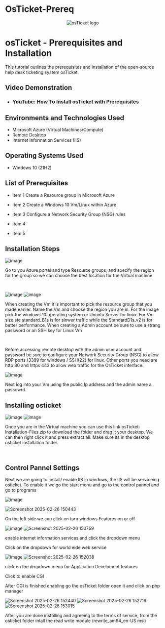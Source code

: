 # OsTicket-Prereq
<p align="center">
<img src="https://i.imgur.com/Clzj7Xs.png" alt="osTicket logo"/>
</p>

<h1>osTicket - Prerequisites and Installation</h1>
This tutorial outlines the prerequisites and installation of the open-source help desk ticketing system osTicket.<br />


<h2>Video Demonstration</h2>

- ### [YouTube: How To Install osTicket with Prerequisites](https://www.youtube.com)

<h2>Environments and Technologies Used</h2>

- Microsoft Azure (Virtual Machines/Compute)
- Remote Desktop
- Internet Information Services (IIS)

<h2>Operating Systems Used </h2>

- Windows 10</b> (21H2)

<h2>List of Prerequisites</h2>

- Item 1 Create a Resource group in Microsoft Azure

- Item 2 Create a Windows 10 Vm/Linux within Azure

- Item 3 Configure a Network Security Group (NSG) rules
- Item 4
- Item 5

<h2>Installation Steps</h2>


![image](https://github.com/user-attachments/assets/ec152dda-5598-44a9-bbcb-ff999e894223)

</p>
<p>
Go to you Azure portal and type Resource groups, and specify the region for the group so we can choose the best location for the Virtual machine 
</p>
<br />


![image](https://github.com/user-attachments/assets/ea888c52-3cf1-40d9-926e-904febafed2c) ![image](https://github.com/user-attachments/assets/de20c6d3-3ca4-467d-9151-2ee57d960bc3)




</p>
<p>
When creating the Vm it is important to pick the resource group that you made earlier. Name the Vm and choose the region you are in. For the image pick the windows 10 operating system  or Ununtu Server for linux. For Vm size ste standard_B1s is for slower traffic while the StandardD1s_v2 is for better performance. When creating a Admin account be sure to use a strang password or an SSH key for Linux Vm
</p>
<br />

<p>
</p>
<p>
Before accessing remote desktop with the admin user account and password be sure to configure your Network Security Group (NSG) to allow RDP ports (3389 for windows / SSH(22) for linux. Other ports you need are http 80 and https 443 to allow web traffic for the OsTicket interface.
<br />
  
  ![image](https://github.com/user-attachments/assets/eb5e605b-a6d9-463d-bf8b-862a2a72e00c)

<p>
Next log into your Vm using the public Ip address and the admin name a passowrd. 
  
  <h2> Installing osticket</h2>
  
  ![image](https://github.com/user-attachments/assets/bd6a3208-1d93-4183-ab7d-7a850ec3615b)    ![image](https://github.com/user-attachments/assets/7fb5288d-709e-4433-9694-0577c152785a)


  Once you are in the Virtual machine you can use this link osTicket-Installation-Files.zip to download the folder and drag it your desktop. We can then right click it and press extract all. Make sure its in the desktop osticket installation folder.
</p>
<br />
<h2> Control Pannel Settings</h2>
<p>
  Next we are going to install/ enable IIS in windows, the IIS will be serviceing osticket. To enable it we go the start menu and go to the control pannel and go to programs 

  ![image](https://github.com/user-attachments/assets/622fd580-ada8-4e75-bf73-32361391f554)

  ![Screenshot 2025-02-26 150443](https://github.com/user-attachments/assets/8ae686fa-6cfe-4d4a-b4c6-073e13a0e53b)
  
   On the left side we can click on turn windows Features on or off

  ![image](https://github.com/user-attachments/assets/45ac6d65-6005-49a9-8aba-3beb00af8afc)  ![Screenshot 2025-02-26 150759](https://github.com/user-attachments/assets/4a081007-0bb0-41bf-beac-c5cc0734fee9)
  
  enable internet information services and click the dropdown menu

 
  Click on the dropdown for world eide web service
  
  ![image](https://github.com/user-attachments/assets/8c02fcd1-639f-4b79-831f-59cf41900485) ![Screenshot 2025-02-26 152038](https://github.com/user-attachments/assets/fee81892-f0de-44b9-843d-2eb48155fd73)

 click on the dropdown menu for Application Develpment features

Click to enable CGI
 
After CGI is finished enabling go the osTicket folder open it and click on php manager 

![Screenshot 2025-02-26 152440](https://github.com/user-attachments/assets/d7abdfd8-ef82-4f3d-981f-326043d84596) ![Screenshot 2025-02-26 152719](https://github.com/user-attachments/assets/ba996c26-826e-44b8-9b1a-374969bdbf80) ![Screenshot 2025-02-26 153015](https://github.com/user-attachments/assets/23262eb2-86e9-48d4-8e55-1f54f71a5045)

After you are done installing and agreeing to the terms of service, from the osticket folder intall the read write module (rewrite_am64_en-US msi)





</p>
<br />
